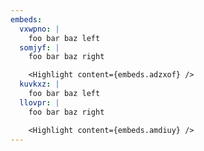 ```yaml
---
embeds:
  vxwpno: |
    foo bar baz left
  somjyf: |
    foo bar baz right

    <Highlight content={embeds.adzxof} />
  kuvkxz: |
    foo bar baz left
  llovpr: |
    foo bar baz right

    <Highlight content={embeds.amdiuy} />
---
```

